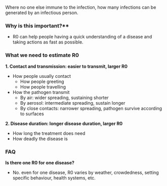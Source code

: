 Where no one else immune to the infection, how many infections can be generated by an infectious person.  

### Why is this important?**
- R0 can help people having a quick understanding of a disease and taking actions as fast as possible.

### What we need to estimate R0
**1. Contact and transmission: easier to transmit, larger R0**
- How people usually contact
  - How people greeting
  - How people travelling
- How the pathogen transmit
  - By air: wider spreading, sustaining shorter
  - By aerosol: intermediate spreading, sustain longer  
  - By close contacts: narrower spreading, pathogen survive according to surfaces
  
**2. Disease duration: longer disease duration, larger R0**
- How long the treatment does need
- How deadly the disease is

### FAQ
**Is there one R0 for one disease?**
- No. even for one disease, R0 varies by weather, crowdedness, setting specific behaviour, health systems, etc.
